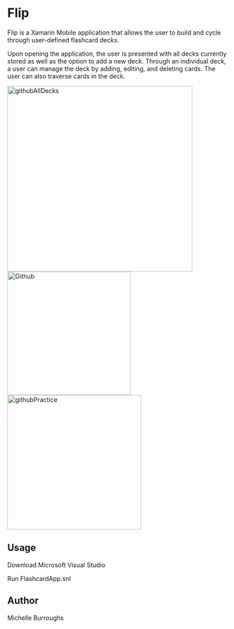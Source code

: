# Flip
Flip is a Xamarin Mobile application that allows the user to build and cycle through user-defined flashcard decks. 

Upon opening the application, the user is presented with all decks currently stored as well as the option to add a new deck. Through an individual deck,
a user can manage the deck by adding, editing, and deleting cards. The user can also traverse cards in the deck.

<img width="421" alt="githubAllDecks" src="https://user-images.githubusercontent.com/13874659/159103785-8f65395e-50b6-4133-b024-0705f2364224.png">

<img width="280" alt="Github" src="https://user-images.githubusercontent.com/13874659/159103767-cb700d42-f89c-470a-a783-85e77ff73d29.png">

<img width="305" alt="githubPractice" src="https://user-images.githubusercontent.com/13874659/159103795-67f3463a-bc5d-43b1-a025-34e8cab5f51c.png">


## Usage
Download Microsoft Visual Studio

Run FlashcardApp.snl


## Author
Michelle Burroughs
